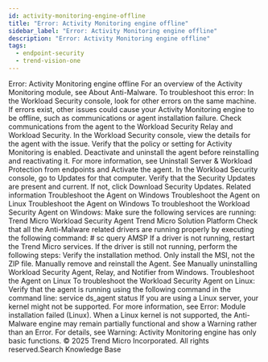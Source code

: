 ```yaml
---
id: activity-monitoring-engine-offline
title: "Error: Activity Monitoring engine offline"
sidebar_label: "Error: Activity Monitoring engine offline"
description: "Error: Activity Monitoring engine offline"
tags:
  - endpoint-security
  - trend-vision-one
---
```


 Error: Activity Monitoring engine offline For an overview of the Activity Monitoring module, see About Anti-Malware. To troubleshoot this error: In the Workload Security console, look for other errors on the same machine. If errors exist, other issues could cause your Activity Monitoring engine to be offline, such as communications or agent installation failure. Check communications from the agent to the Workload Security Relay and Workload Security. In the Workload Security console, view the details for the agent with the issue. Verify that the policy or setting for Activity Monitoring is enabled. Deactivate and uninstall the agent before reinstalling and reactivating it. For more information, see Uninstall Server & Workload Protection from endpoints and Activate the agent. In the Workload Security console, go to Updates for that computer. Verify that the Security Updates are present and current. If not, click Download Security Updates. Related information Troubleshoot the Agent on Windows Troubleshoot the Agent on Linux Troubleshoot the Agent on Windows To troubleshoot the Workload Security Agent on Windows: Make sure the following services are running: Trend Micro Workload Security Agent Trend Micro Solution Platform Check that all the Anti-Malware related drivers are running properly by executing the following command: # sc query AMSP If a driver is not running, restart the Trend Micro services. If the driver is still not running, perform the following steps: Verify the installation method. Only install the MSI, not the ZIP file. Manually remove and reinstall the Agent. See Manually uninstalling Workload Security Agent, Relay, and Notifier from Windows. Troubleshoot the Agent on Linux To troubleshoot the Workload Security Agent on Linux: Verify that the agent is running using the following command in the command line: service ds_agent status If you are using a Linux server, your kernel might not be supported. For more information, see Error: Module installation failed (Linux). When a Linux kernel is not supported, the Anti-Malware engine may remain partially functional and show a Warning rather than an Error. For details, see Warning: Activity Monitoring engine has only basic functions. © 2025 Trend Micro Incorporated. All rights reserved.Search Knowledge Base